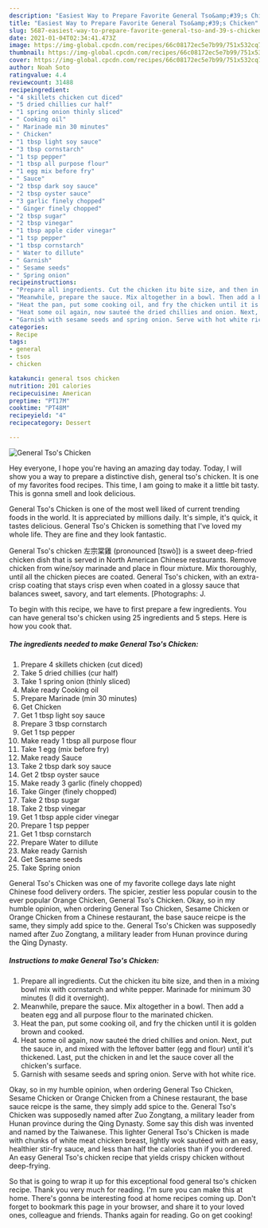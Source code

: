 ```yaml
---
description: "Easiest Way to Prepare Favorite General Tso&amp;#39;s Chicken"
title: "Easiest Way to Prepare Favorite General Tso&amp;#39;s Chicken"
slug: 5687-easiest-way-to-prepare-favorite-general-tso-and-39-s-chicken
date: 2021-01-04T02:34:41.473Z
image: https://img-global.cpcdn.com/recipes/66c08172ec5e7b99/751x532cq70/general-tsos-chicken-recipe-main-photo.jpg
thumbnail: https://img-global.cpcdn.com/recipes/66c08172ec5e7b99/751x532cq70/general-tsos-chicken-recipe-main-photo.jpg
cover: https://img-global.cpcdn.com/recipes/66c08172ec5e7b99/751x532cq70/general-tsos-chicken-recipe-main-photo.jpg
author: Noah Soto
ratingvalue: 4.4
reviewcount: 31488
recipeingredient:
- "4 skillets chicken cut diced"
- "5 dried chillies cur half"
- "1 spring onion thinly sliced"
- " Cooking oil"
- " Marinade min 30 minutes"
- " Chicken"
- "1 tbsp light soy sauce"
- "3 tbsp cornstarch"
- "1 tsp pepper"
- "1 tbsp all purpose flour"
- "1 egg mix before fry"
- " Sauce"
- "2 tbsp dark soy sauce"
- "2 tbsp oyster sauce"
- "3 garlic finely chopped"
- " Ginger finely chopped"
- "2 tbsp sugar"
- "2 tbsp vinegar"
- "1 tbsp apple cider vinegar"
- "1 tsp pepper"
- "1 tbsp cornstarch"
- " Water to dillute"
- " Garnish"
- " Sesame seeds"
- " Spring onion"
recipeinstructions:
- "Prepare all ingredients. Cut the chicken itu bite size, and then in a mixing bowl mix with cornstarch and white pepper. Marinade for minimum 30 minutes (I did it overnight)."
- "Meanwhile, prepare the sauce. Mix altogether in a bowl. Then add a beaten egg and all purpose flour to the marinated chicken."
- "Heat the pan, put some cooking oil, and fry the chicken until it is golden brown and cooked."
- "Heat some oil again, now sauteé the dried chillies and onion. Next, put the sauce in, and mixed with the leftover batter (egg and flour) until it&#39;s thickened. Last, put the chicken in and let the sauce cover all the chicken&#39;s surface."
- "Garnish with sesame seeds and spring onion. Serve with hot white rice."
categories:
- Recipe
tags:
- general
- tsos
- chicken

katakunci: general tsos chicken 
nutrition: 201 calories
recipecuisine: American
preptime: "PT17M"
cooktime: "PT48M"
recipeyield: "4"
recipecategory: Dessert

---
```



![General Tso&#39;s Chicken](https://img-global.cpcdn.com/recipes/66c08172ec5e7b99/751x532cq70/general-tsos-chicken-recipe-main-photo.jpg)

Hey everyone, I hope you're having an amazing day today. Today, I will show you a way to prepare a distinctive dish, general tso&#39;s chicken. It is one of my favorites food recipes. This time, I am going to make it a little bit tasty. This is gonna smell and look delicious.

General Tso&#39;s Chicken is one of the most well liked of current trending foods in the world. It is appreciated by millions daily. It's simple, it's quick, it tastes delicious. General Tso&#39;s Chicken is something that I've loved my whole life. They are fine and they look fantastic.

General Tso&#39;s chicken 左宗棠雞 (pronounced [tswò]) is a sweet deep-fried chicken dish that is served in North American Chinese restaurants. Remove chicken from wine/soy marinade and place in flour mixture. Mix thoroughly, until all the chicken pieces are coated. General Tso&#39;s chicken, with an extra-crisp coating that stays crisp even when coated in a glossy sauce that balances sweet, savory, and tart elements. [Photographs: J.


To begin with this recipe, we have to first prepare a few ingredients. You can have general tso&#39;s chicken using 25 ingredients and 5 steps. Here is how you cook that.

<!--inarticleads1-->

##### The ingredients needed to make General Tso&#39;s Chicken:

1. Prepare 4 skillets chicken (cut diced)
1. Take 5 dried chillies (cur half)
1. Take 1 spring onion (thinly sliced)
1. Make ready  Cooking oil
1. Prepare  Marinade (min 30 minutes)
1. Get  Chicken
1. Get 1 tbsp light soy sauce
1. Prepare 3 tbsp cornstarch
1. Get 1 tsp pepper
1. Make ready 1 tbsp all purpose flour
1. Take 1 egg (mix before fry)
1. Make ready  Sauce
1. Take 2 tbsp dark soy sauce
1. Get 2 tbsp oyster sauce
1. Make ready 3 garlic (finely chopped)
1. Take  Ginger (finely chopped)
1. Take 2 tbsp sugar
1. Take 2 tbsp vinegar
1. Get 1 tbsp apple cider vinegar
1. Prepare 1 tsp pepper
1. Get 1 tbsp cornstarch
1. Prepare  Water to dillute
1. Make ready  Garnish
1. Get  Sesame seeds
1. Take  Spring onion


General Tso&#39;s Chicken was one of my favorite college days late night Chinese food delivery orders. The spicier, zestier less popular cousin to the ever popular Orange Chicken, General Tso&#39;s Chicken. Okay, so in my humble opinion, when ordering General Tso Chicken, Sesame Chicken or Orange Chicken from a Chinese restaurant, the base sauce reicpe is the same, they simply add spice to the. General Tso&#39;s Chicken was supposedly named after Zuo Zongtang, a military leader from Hunan province during the Qing Dynasty. 

<!--inarticleads2-->

##### Instructions to make General Tso&#39;s Chicken:

1. Prepare all ingredients. Cut the chicken itu bite size, and then in a mixing bowl mix with cornstarch and white pepper. Marinade for minimum 30 minutes (I did it overnight).
1. Meanwhile, prepare the sauce. Mix altogether in a bowl. Then add a beaten egg and all purpose flour to the marinated chicken.
1. Heat the pan, put some cooking oil, and fry the chicken until it is golden brown and cooked.
1. Heat some oil again, now sauteé the dried chillies and onion. Next, put the sauce in, and mixed with the leftover batter (egg and flour) until it&#39;s thickened. Last, put the chicken in and let the sauce cover all the chicken&#39;s surface.
1. Garnish with sesame seeds and spring onion. Serve with hot white rice.


Okay, so in my humble opinion, when ordering General Tso Chicken, Sesame Chicken or Orange Chicken from a Chinese restaurant, the base sauce reicpe is the same, they simply add spice to the. General Tso&#39;s Chicken was supposedly named after Zuo Zongtang, a military leader from Hunan province during the Qing Dynasty. Some say this dish was invented and named by the Taiwanese. This lighter General Tso&#39;s Chicken is made with chunks of white meat chicken breast, lightly wok sautéed with an easy, healthier stir-fry sauce, and less than half the calories than if you ordered. An easy General Tso&#39;s chicken recipe that yields crispy chicken without deep-frying. 

So that is going to wrap it up for this exceptional food general tso&#39;s chicken recipe. Thank you very much for reading. I'm sure you can make this at home. There's gonna be interesting food at home recipes coming up. Don't forget to bookmark this page in your browser, and share it to your loved ones, colleague and friends. Thanks again for reading. Go on get cooking!
